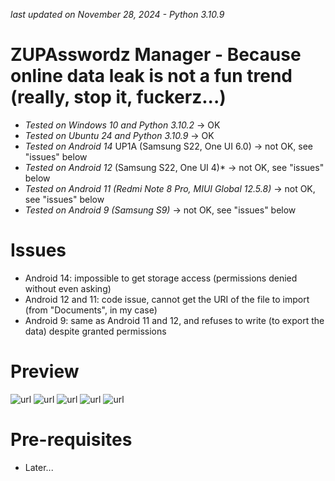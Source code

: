 *last updated on November 28, 2024 - Python 3.10.9*

# ZUPAsswordz Manager - Because online data leak is not a fun trend (really, stop it, fuckerz...)
- *Tested on Windows 10 and Python 3.10.2* -> OK
- *Tested on Ubuntu 24 and Python 3.10.9* -> OK
- *Tested on Android 14* UP1A (Samsung S22, One UI 6.0) -> not OK, see "issues" below
- *Tested on Android 12* (Samsung S22, One UI 4)* -> not OK, see "issues" below
- *Tested on Android 11 (Redmi Note 8 Pro, MIUI Global 12.5.8)* -> not OK, see "issues" below
- *Tested on Android 9 (Samsung S9)* -> not OK, see "issues" below

# Issues
- Android 14: impossible to get storage access (permissions denied without even asking)
- Android 12 and 11: code issue, cannot get the URI of the file to import (from "Documents", in my case)
- Android 9: same as Android 11 and 12, and refuses to write (to export the data) despite granted permissions

# Preview
![url](repo_imgs/20241124a.png) ![url](repo_imgs/20241124b.png)
![url](repo_imgs/20241124c.png) ![url](repo_imgs/20241124d.png)
![url](repo_imgs/20241124e.png)

# Pre-requisites
- Later...
